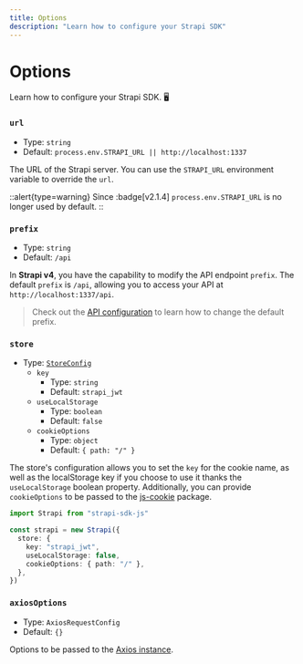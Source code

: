 ```yaml
---
title: Options
description: "Learn how to configure your Strapi SDK"
---
```


# Options

Learn how to configure your Strapi SDK. 🖥

### `url`

- Type: `string`
- Default: `process.env.STRAPI_URL || http://localhost:1337`

The URL of the Strapi server. You can use the `STRAPI_URL` environment variable to override the `url`.

::alert{type=warning}
Since :badge[v2.1.4] `process.env.STRAPI_URL` is no longer used by default.
::

### `prefix`

- Type: `string`
- Default: `/api`

In **Strapi v4**, you have the capability to modify the API endpoint `prefix`. The default `prefix` is `/api`, allowing you to access your API at `http://localhost:1337/api`.

> Check out the [API configuration](https://docs-v4.strapi.io/dev-docs/configurations/api#api-configuration) to learn how to change the default prefix.

### `store`

- Type: [`StoreConfig`](types#storeconfig)
  - `key`
    - Type: `string`
    - Default: `strapi_jwt`
  - `useLocalStorage`
    - Type: `boolean`
    - Default: `false`
  - `cookieOptions`
    - Type: `object`
    - Default: `{ path: "/" }`

The store's configuration allows you to set the `key` for the cookie name, as well as the localStorage key if you choose to use it thanks the `useLocalStorage` boolean property. Additionally, you can provide `cookieOptions` to be passed to the [js-cookie](https://github.com/jshttp/cookie#options-1) package.

```ts
import Strapi from "strapi-sdk-js"

const strapi = new Strapi({
  store: {
    key: "strapi_jwt",
    useLocalStorage: false,
    cookieOptions: { path: "/" },
  },
})
```

### `axiosOptions`

- Type: `AxiosRequestConfig`
- Default: `{}`

Options to be passed to the [Axios instance](https://github.com/axios/axios#request-config).
